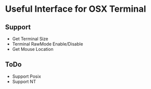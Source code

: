 # Useful Interface for OSX Terminal
## Support
* Get Terminal Size
* Terminal RawMode Enable/Disable
* Get Mouse Location

## ToDo
* Support Posix
* Support NT